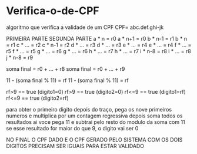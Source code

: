 # Verifica-o-de-CPF
algoritmo que verifica a validade de um CPF
CPF= abc.def.ghi-jk

PRIMEIRA PARTE                         SEGUNDA PARTE
a * n   = r0                         a * n+1 = r0
b * n-1 = r1                         b * n   = r1
c * ... = r2                         c * n-1 = r2
d * ... = r3                         d * ... = r3
e * ... = r4                         e * ... = r4
f * ... = r5                         f * ... = r5
g * ... = r6                         g * ... = r6
h * ... = r7                         h * ... = r7
i * n-8 = r8                         i * ... = r8
                                     j * n-8 = r9

soma final = r0 + ... + r8           soma final = r0 + ... + r9

11 - (soma final % 11) = rf          11 - (soma final % 11) = rf

rf>9 == true (digito1=0)             rf>9 == true (digito2=0)
rf<=9 == true (digito1=rf)           rf<=9 == true (digito2=rf)


para obter o primeiro digito depois do traço,
pega os nove primeiros numeros e
multiplica por um contagem regressiva
depois soma todos os resultados
ai voce pega 11 e subtrai pelo resto do modulo da soma com 11
se esse resultado for maior do que 9, o digito vai ser 0

NO FINAL O CPF DADO E O CPF GERADO PELO SISTEMA COM OS DOIS
DIGITOS PRECISAM SER IGUAIS PARA ESTAR VALIDADO
